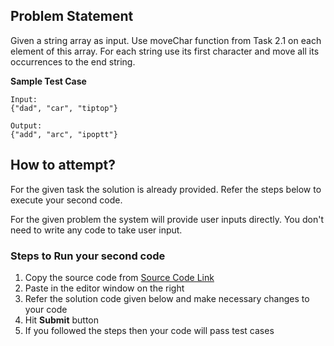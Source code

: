 ## Problem Statement
Given a string array as input. Use moveChar function from Task 2.1 on each element 
of this array. For each string use its first character and move all its occurrences to the 
end string.


**Sample Test Case**
```
Input:
{"dad", "car", "tiptop"}

Output:
{"add", "arc", "ipoptt"}
```


## How to attempt?
For the given task the solution is already provided. Refer the steps below to execute your second code.

For the given problem the system will provide user inputs directly. You don't need to write any code to take user input.

### Steps to Run your second code
1. Copy the source code from [Source Code Link](https://raw.githubusercontent.com/Aartiarora22/Lab_assignments/main/P1/T3/Main.java)
2. Paste in the editor window on the right
3. Refer the solution code given below and make necessary changes to your code
4. Hit **Submit** button
5. If you followed the steps then your code will pass test cases
